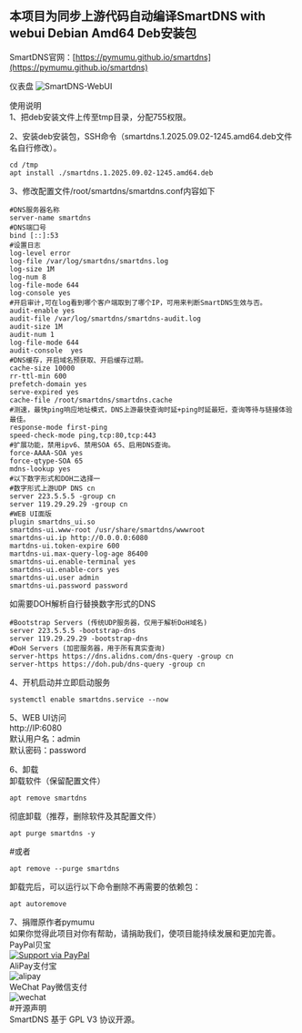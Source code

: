 ## 本项目为同步上游代码自动编译SmartDNS with webui Debian Amd64 Deb安装包
SmartDNS官网：[https://pymumu.github.io/smartdns](https://pymumu.github.io/smartdns)

仪表盘
![SmartDNS-WebUI](doc/smartdns-webui.png)

使用说明  
1、把deb安装文件上传至tmp目录，分配755权限。  

2、安装deb安装包，SSH命令（smartdns.1.2025.09.02-1245.amd64.deb文件名自行修改）。  
```
cd /tmp  
apt install ./smartdns.1.2025.09.02-1245.amd64.deb  
```
3、修改配置文件/root/smartdns/smartdns.conf内容如下  
```
#DNS服务器名称  
server-name smartdns  
#DNS端囗号  
bind [::]:53  
#设置日志  
log-level error  
log-file /var/log/smartdns/smartdns.log  
log-size 1M  
log-num 8  
log-file-mode 644  
log-console yes  
#开启审计,可在log看到哪个客户端取到了哪个IP，可用来判断SmartDNS生效与否。  
audit-enable yes  
audit-file /var/log/smartdns/smartdns-audit.log  
audit-size 1M  
audit-num 1  
log-file-mode 644  
audit-console  yes  
#DNS缓存，开启域名预获取、开启缓存过期。  
cache-size 10000  
rr-ttl-min 600  
prefetch-domain yes  
serve-expired yes  
cache-file /root/smartdns/smartdns.cache  
#测速，最快ping响应地址模式，DNS上游最快查询时延+ping时延最短，查询等待与链接体验最佳。  
response-mode first-ping  
speed-check-mode ping,tcp:80,tcp:443  
#扩展功能，禁用ipv6、禁用SOA 65、启用DNS查询。  
force-AAAA-SOA yes  
force-qtype-SOA 65  
mdns-lookup yes  
#以下数字形式和DOH二选择一  
#数字形式上游UDP DNS cn  
server 223.5.5.5 -group cn  
server 119.29.29.29 -group cn  
#WEB UI面版  
plugin smartdns_ui.so  
smartdns-ui.www-root /usr/share/smartdns/wwwroot  
smartdns-ui.ip http://0.0.0.0:6080  
martdns-ui.token-expire 600  
martdns-ui.max-query-log-age 86400  
smartdns-ui.enable-terminal yes  
smartdns-ui.enable-cors yes  
smartdns-ui.user admin  
smartdns-ui.password password  
```
如需要DOH解析自行替换数字形式的DNS
```
#Bootstrap Servers (传统UDP服务器，仅用于解析DoH域名)  
server 223.5.5.5 -bootstrap-dns  
server 119.29.29.29 -bootstrap-dns  
#DoH Servers (加密服务器，用于所有真实查询)  
server-https https://dns.alidns.com/dns-query -group cn  
server-https https://doh.pub/dns-query -group cn  
```
4、开机启动并立即启动服务  
```
systemctl enable smartdns.service --now  
```
5、WEB UI访问  
http://IP:6080  
默认用户名：admin  
默认密码：password  

6、卸载  
卸载软件（保留配置文件）  
```
apt remove smartdns
```
彻底卸载（推荐，删除软件及其配置文件）  
```
apt purge smartdns -y
```
#或者  
```
apt remove --purge smartdns
```
卸载完后，可以运行以下命令删除不再需要的依赖包：  
```
apt autoremove
```

7、捐赠原作者pymumu  
如果你觉得此项目对你有帮助，请捐助我们，使项目能持续发展和更加完善。  
PayPal贝宝  
[![Support via PayPal](https://cdn.rawgit.com/twolfson/paypal-github-button/1.0.0/dist/button.svg)](https://paypal.me/PengNick/)  
AliPay支付宝  
![alipay](doc/alipay_donate.jpg)  
WeChat Pay微信支付  
![wechat](doc/wechat_donate.jpg)  
#开源声明  
SmartDNS 基于 GPL V3 协议开源。
